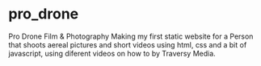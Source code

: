 # pro_drone
Pro Drone Film &amp; Photography
Making my first static website for a Person that shoots aereal pictures and short videos using html, css and a bit of javascript, using diferent videos on how to by Traversy Media.
